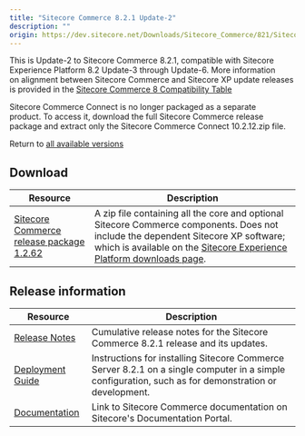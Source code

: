```yaml
---
title: "Sitecore Commerce 8.2.1 Update-2"
description: ""
origin: https://dev.sitecore.net/Downloads/Sitecore_Commerce/821/Sitecore_Commerce_821_Update2.aspx
---
```


This is Update-2 to Sitecore Commerce 8.2.1, compatible with Sitecore Experience Platform 8.2 Update-3 through Update-6. More information on alignment between Sitecore Commerce and Sitecore XP update releases is provided in the [Sitecore Commerce 8 Compatibility Table](https://kb.sitecore.net/articles/316437)

Sitecore Commerce Connect is no longer packaged as a separate product. To access it, download the full Sitecore Commerce release package and extract only the Sitecore Commerce Connect 10.2.12.zip file.

Return to [all available versions](/Downloads/Sitecore_Commerce)

## Download

 | Resource | Description |
 | --- | --- |
 | [Sitecore Commerce release package 1.2.62](https://scdp.blob.core.windows.net/downloads/Sitecore%20Commerce/821/Sitecore%20Commerce%20821%20Update2/Secure/Sitecore.Commerce.8.2.1_U2_1.2.62.zip) | A zip file containing all the core and optional Sitecore Commerce components. Does not include the dependent Sitecore XP software; which is available on the [Sitecore Experience Platform downloads page](/Downloads/Sitecore_Experience_Platform). |

## Release information

 | Resource | Description |
 | --- | --- |
 | [Release Notes](http://commercesdn.sitecore.net/SitecoreCommerce/ReleaseNotes/en-us/index.html) | Cumulative release notes for the Sitecore Commerce 8.2.1 release and its updates. |
 | [Deployment Guide](http://commercesdn.sitecore.net/SitecoreCommerce/DeploymentGuide/en-us/index.html) | Instructions for installing Sitecore Commerce Server 8.2.1 on a single computer in a simple configuration, such as for demonstration or development.  <br /> |
 | [Documentation](https://doc.sitecore.com) | Link to Sitecore Commerce documentation on Sitecore's Documentation Portal.  <br /> |